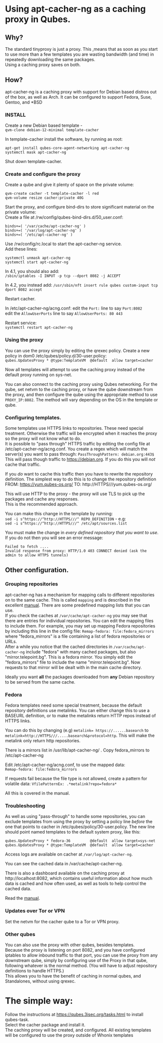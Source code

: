 # Using apt-cacher-ng as a caching proxy in Qubes.

## Why?
The standard tinyproxy is just a proxy. This ,means that as soon as you start to use more than a few templates you are wasting bandwidth (and time) in repeatedly downloading the same packages.  
Using a caching proxy saves on both.

## How?
apt-cacher-ng is a caching proxy with support for Debian based distros out of the box, as well as Arch.
It can be configured to support Fedora, Suse, Gentoo, and \*BSD

###  INSTALL 
Create a new Debian based template -  
`qvm-clone debian-12-minimal template-cacher`

In template-cacher install the software, by running as root:  
```
apt-get install qubes-core-agent-networking apt-cacher-ng 
systemctl mask apt-cacher-ng 
```
Shut down template-cacher.

### Create and configure the proxy

Create a qube and give it plenty of space on the private volume:
```
qvm-create cacher -t template-cacher -l red 
qvm-volume resize cacher:private 40G
```

Start the proxy, and configure bind-dirs to store significant material on the private volume:  
Create a file at /rw/config/qubes-bind-dirs.d/50_user.conf:
```
binds+=( '/var/cache/apt-cacher-ng' )
binds+=( '/var/log/apt-cacher-ng' )
binds+=( '/etc/apt-cacher-ng' )
```

Use /rw/config/rc.local to start the apt-cacher-ng service.  
Add these lines:  
```
systemctl unmask apt-cacher-ng
systemctl start apt-cacher-ng
```
In 4.1, you should also add:  
`/sbin/iptables -I INPUT -p tcp --dport 8082 -j ACCEPT`

In 4.2, you instead add:
`/usr/sbin/nft insert rule qubes custom-input tcp dport 8082 accept`

Restart cacher.

In /etc/apt-cacher-ng/acng.conf:
edit the `Port:` line to say `Port:8082`  
edit the `AllowUserPorts` line to say `AllowUserPorts: 80 443`

Restart service:  
`systemctl restart apt-cacher-ng`


### Using the proxy
You can use the proxy simply by editing the qrexec policy.
Create a new policy in dom0 /etc/qubes/policy.d/30-user.policy:  
`qubes.UpdatesProxy * @type:TemplateVM  @default  allow target=cacher`

Now all templates will attempt to use the caching proxy instead of the default proxy running on sys-net.

You can also connect to the caching proxy using Qubes networking.
For the qube, set netvm to the caching proxy, or have the qube downstream from
the proxy, and then configure the qube using the appropriate method to use
`PROXY_IP:8082`. The method will vary depending on the OS in the template or
qube.


### Configuring templates.
Some templates use HTTPS links to repositories. These need special treatment.
Otherwise the traffic will be encrypted when it reaches the proxy so the proxy will not know what to do.  
It is possible to "pass through" HTTPS traffic by editing the config file at /etc/apt-cacher-ng/acng.conf. 
You create a regex which will match the server(s) you want to pass through:
`PassThroughPattern: debian.org:443$`  
This will pass though traffic to https://debian.org.
If you do this you will *not* cache that traffic.

If you *do* want to cache this traffic then you have to rewrite the repository definition.
The simplest way to do this is to change the repository definition FROM:
https://yum.qubes-os.org/
TO:
http://HTTPS///yum.qubes-os.org/

This will use HTTP to the proxy - the proxy will use TLS to pick up the packages and
cache any responses.  
This is the recommended approach.

You can make this change in the template by running:  
`sed -i s^https://^http://HTTPS///^ REPO_DEFINITION`  - e.g:  
`sed -i s^https://^http://HTTPS///^ /etc/apt/sources.list`

You must make the change in *every defined repository that you want to use*. If you do not then you will see an error message:
```
Failed to fetch ....
Invalid response from proxy: HTTP/1.0 403 CONNECT denied (ask the admin to allow HTTPS tunnels)
```


## Other configuration.

### Grouping repositories
apt-cacher-ng has a mechanism for mapping calls to different repositories on to the same cache.
This is called `mapping` and is described in the excellent [manual](https://www.unix-ag.uni-kl.de/~bloch/acng/html/index.html).
There are some predefined mapping lists that you can use.  
If you check the caches at `/var/cache/apt-cacher-ng` you may see that there are entries for individual repositories. You can edit the mapping files to include them.
For example, you may set up mapping Fedora repositories by including this line in the config file:
`Remap-fedora: file:fedora_mirrors` where "fedora_mirrors" is a file containing a list of fedora repositories or URLs.  
After a while you notice that the cached directories in `/var/cache/apt-cacher-ng` include "fedora" with many cached packages, but also "mirror.telepoint.bg".
This is a fedora mirror.
You simply edit the "fedora_mirrors" file to include the name "mirror.telepoint.bg".
Now requests to that mirror will be dealt with in the main cache directory.

Ideally you want **all** the packages downloaded from **any** Debian repository to be served from the same cache.

### Fedora
Fedora templates need some special treatment, because the default repository definitions use metalinks.
You can either change this to use a BASEURL definition, or to make the metalinks return HTTP repos instead of HTTPS links.

You can do this by changing (e.g) `metalink= https://......basearch` to `metalink=http://HTTPS///.....basearch&protocol=http`. This will make the metalink only return http repositories.

There is a mirrors list in /usr/lib/apt-cacher-ng/ .
Copy fedora_mirrors to /etc/apt-cacher-ng

Edit /etc/apt-cacher-ng/acng.conf, to use the mapped data:  
`Remap-fedora: file:fedora_mirrors`

If requests fail because the file type is not allowed, create a pattern for
volatile data:
`VfilePatternEx: .*metalink?repo=fedora*`

All this is covered in the manual.


### Troubleshooting

As well as using "pass-through" to handle some repositories, you can exclude templates from using the proxy by setting a policy line *before* the one that points to cacher in /etc/qubes/policy/30-user.policy.
The new line should point named templates to the default system proxy, like this:
```
qubes.UpdatesProxy * fedora-36         @default  allow target=sys-net
qubes.UpdatesProxy * @type:TemplateVM  @default  allow target=cacher
```

Access logs are available on cacher at `/var/log/apt-cacher-ng`.

You can see the cached data in /var/cache/apt-cacher-ng.

There is also a dashboard available on the caching proxy at http://localhost:8082, which contains useful information about how much data is cached and how often used, as well as tools to help control the cached data.

Read the [manual](https://www.unix-ag.uni-kl.de/~bloch/acng/html/index.html).


### Updates over Tor or VPN
Set the netvm for the cacher qube to a Tor or VPN proxy.


### Other qubes
You can also use the proxy with other qubes, besides templates.  
Because the proxy is listening on port 8082, and you have configured iptables to allow inbound traffic to that port, you can use the proxy from any downstream qube, simply by configuring use of the Proxy in that qube, following whatever is the normal method.
(You will have to adjust repository definitions to handle HTTPS.)  
This allows you to have the benefit of caching in normal qubes, and Standalones, without using qrexec.


# The simple way:
Follow the instructions at https://qubes.3isec.org/tasks.html to install qubes-task.  
Select the cacher package and install it.  
The caching proxy will be created, and configured.
All existing templates will be configured to use the proxy outside of Whonix templates
